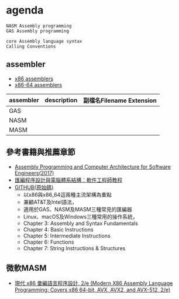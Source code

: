 # agenda
```
NASM Assembly programming
GAS Assembly programming

core Assembly language syntax
Calling Conventions
```

## assembler
- [x86 assemblers](https://en.wikipedia.org/wiki/Comparison_of_assemblers#x86_assemblers)
- [x86-64 assemblers](https://en.wikipedia.org/wiki/Comparison_of_assemblers#x86-64_assemblers)

| assembler | description | 副檔名Filename Extension|
|---------| ----------|-----------|
| GAS| | |
|NASM| | |
|MASM |||

## 參考書籍與推薦章節
- [Assembly Programming and Computer Architecture for Software Engineers(2017)](https://www.prospectpressvt.com/textbooks/hall-assembly-programming-and-computer-architecture-for-software-engineers)
- [匯編程序設計與電腦體系結構：軟件工程師教程](https://www.tenlong.com.tw/products/9787111615163)
- [GITHUB(原始碼)](https://github.com/brianrhall/Assembly)
  - 以x86與x86_64這兩種主流架構為重點
  - 兼顧AT&T及Intel語法，
  - 適用於GAS、NASM及MASM三種常見的匯編器
  - Linux、macOS及Windows三種常用的操作系統，
  - Chapter 3: Assembly and Syntax Fundamentals
  - Chapter 4: Basic Instructions
  - Chapter 5: Intermediate Instructions
  - Chapter 6: Functions
  - Chapter 7: String Instructions & Structures

## 微軟MASM
- [現代 x86 彙編語言程序設計, 2/e (Modern X86 Assembly Language Programming: Covers x86 64-bit, AVX, AVX2, and AVX-512, 2/e)](https://www.tenlong.com.tw/products/9787111686088)

